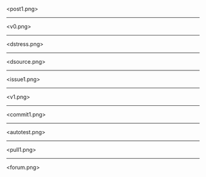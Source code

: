 <post1.png>

---

<v0.png>

---

<dstress.png>

---

<dsource.png>

---

<issue1.png>


---

<v1.png>

---

<commit1.png>

---

<autotest.png>

---

<pull1.png>


---

<forum.png>

